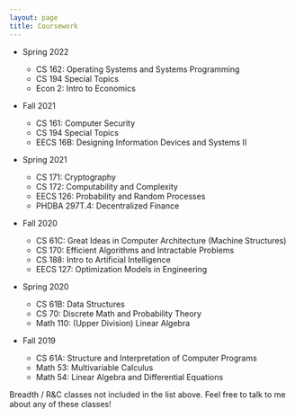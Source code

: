 ```yaml
---
layout: page
title: Coursework
---
```


- Spring 2022
    - CS 162: Operating Systems and Systems Programming
    - CS 194 Special Topics
    - Econ 2: Intro to Economics

- Fall 2021
    - CS 161: Computer Security
    - CS 194 Special Topics
    - EECS 16B: Designing Information Devices and Systems II
  
- Spring 2021
    - CS 171: Cryptography
    - CS 172: Computability and Complexity
    - EECS 126: Probability and Random Processes
    - PHDBA 297T.4: Decentralized Finance

- Fall 2020
    - CS 61C: Great Ideas in Computer Architecture (Machine Structures)
    - CS 170: Efficient Algorithms and Intractable Problems
    - CS 188: Intro to Artificial Intelligence
    - EECS 127: Optimization Models in Engineering

- Spring 2020
    - CS 61B: Data Structures
    - CS 70: Discrete Math and Probability Theory
    - Math 110: (Upper Division) Linear Algebra

- Fall 2019
    - CS 61A: Structure and Interpretation of Computer Programs
    - Math 53: Multivariable Calculus
    - Math 54: Linear Algebra and Differential Equations

Breadth / R&C classes not included in the list above. Feel free to talk to me about any of these classes!